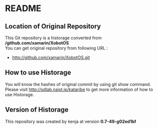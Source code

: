 # README
## Location of Original Repository
This Git repository is a historage converted from **/github.com/xamarin/XobotOS**  
You can get original repository from following URL :

- http://github.com/xamarin/XobotOS.git

## How to use Historage
You will know the hashes of original commit by using git show command.  
Please visit <http://sdlab.naist.jp/kataribe> to get more information of how to use Historage.

## Version of Historage
This repository was created by kenja at version **0.7-49-g02ed1bf**
